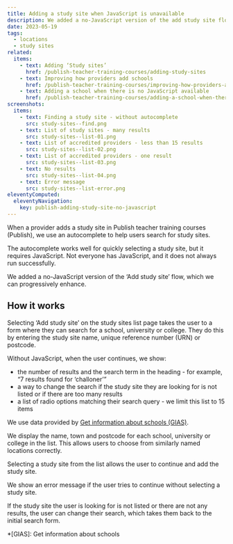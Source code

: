 ```yaml
---
title: Adding a study site when JavaScript is unavailable
description: We added a no-JavaScript version of the add study site flow
date: 2023-05-19
tags:
  - locations
  - study sites
related:
  items:
    - text: Adding ‘Study sites’
      href: /publish-teacher-training-courses/adding-study-sites
    - text: Improving how providers add schools
      href: /publish-teacher-training-courses/improving-how-providers-add-schools/
    - text: Adding a school when there is no JavaScript available
      href: /publish-teacher-training-courses/adding-a-school-when-there-is-no-javascript-available/
screenshots:
  items:
    - text: Finding a study site - without autocomplete
      src: study-sites--find.png
    - text: List of study sites - many results
      src: study-sites--list-01.png
    - text: List of accredited providers - less than 15 results
      src: study-sites--list-02.png
    - text: List of accredited providers - one result
      src: study-sites--list-03.png
    - text: No results
      src: study-sites--list-04.png
    - text: Error message
      src: study-sites--list-error.png
eleventyComputed:
  eleventyNavigation:
    key: publish-adding-study-site-no-javascript
---
```


When a provider adds a study site in Publish teacher training courses (Publish), we use an autocomplete to help users search for study sites.

The autocomplete works well for quickly selecting a study site, but it requires JavaScript. Not everyone has JavaScript, and it does not always run successfully.

We added a no-JavaScript version of the ‘Add study site’ flow, which we can progressively enhance.

## How it works

Selecting ‘Add study site’ on the study sites list page takes the user to a form where they can search for a school, university or college. They do this by entering the study site name, unique reference number (URN) or postcode.

Without JavaScript, when the user continues, we show:

- the number of results and the search term in the heading - for example, “7 results found for ‘challoner’”
- a way to change the search if the study site they are looking for is not listed or if there are too many results
- a list of radio options matching their search query - we limit this list to 15 items

We use data provided by [Get information about schools (GIAS)](https://www.get-information-schools.service.gov.uk/).

We display the name, town and postcode for each school, university or college in the list. This allows users to choose from similarly named locations correctly.

Selecting a study site from the list allows the user to continue and add the study site.

We show an error message if the user tries to continue without selecting a study site.

If the study site the user is looking for is not listed or there are not any results, the user can change their search, which takes them back to the initial search form.

*[GIAS]: Get information about schools
